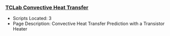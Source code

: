 ### [TCLab Convective Heat Transfer](https://www.apmonitor.com/pdc/index.php/Main/TCLabConvection)
- Scripts Located: 3
- Page Description: Convective Heat Transfer Prediction with a Transistor Heater
